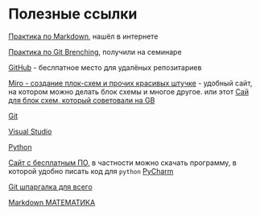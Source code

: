 # Полезные ссылки

[Практика по Markdown](https://www.markdowntutorial.com/), нашёл в интернете 

[Практика по Git Brenching](https://learngitbranching.js.org/), получили на семинаре

[GitHub](https://github.com/) - беслпатное место для удалёных репозитариев

[Miro - создание плок-схем и прочих красивых штучке](https://miro.com/app/dashboard/) - удобный сайт, на котором можно делать блок схемы и многое другое. или этот [Сай для блок схем, который советовали на GB](https://app.diagrams.net/)

[Git](https://git-scm.com/) 

[Visual Studio](https://visualstudio.microsoft.com/ru/)

[Python](https://www.python.org/)

[Сайт с бесплатным ПО](https://www.jetbrains.com/ru-ru/), в частности можно скачать программу, в которой удобно писать код для `python` [PyCharm](https://www.jetbrains.com/ru-ru/pycharm-edu/)

[Git шпаргалка для всего](https://docs.github.com/en)

[Markdown МАТЕМАТИКА](https://math.meta.stackexchange.com/questions/5020/mathjax-basic-tutorial-and-quick-reference#5020)
